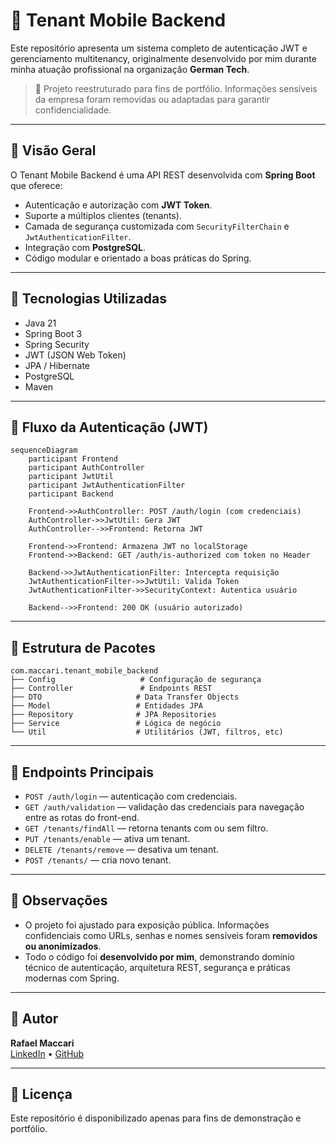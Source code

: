 # 🏢 Tenant Mobile Backend

Este repositório apresenta um sistema completo de autenticação JWT e gerenciamento multitenancy, originalmente desenvolvido por mim durante minha atuação profissional na organização **German Tech**.

> 🔐 Projeto reestruturado para fins de portfólio. Informações sensíveis da empresa foram removidas ou adaptadas para garantir confidencialidade.

---

## 📌 Visão Geral

O Tenant Mobile Backend é uma API REST desenvolvida com **Spring Boot** que oferece:

- Autenticação e autorização com **JWT Token**.
- Suporte a múltiplos clientes (tenants).
- Camada de segurança customizada com `SecurityFilterChain` e `JwtAuthenticationFilter`.
- Integração com **PostgreSQL**.
- Código modular e orientado a boas práticas do Spring.

---

## 🧱 Tecnologias Utilizadas

- Java 21
- Spring Boot 3
- Spring Security
- JWT (JSON Web Token)
- JPA / Hibernate
- PostgreSQL
- Maven

---

## 🔁 Fluxo da Autenticação (JWT)

```mermaid
sequenceDiagram
    participant Frontend
    participant AuthController
    participant JwtUtil
    participant JwtAuthenticationFilter
    participant Backend

    Frontend->>AuthController: POST /auth/login (com credenciais)
    AuthController->>JwtUtil: Gera JWT
    AuthController-->>Frontend: Retorna JWT

    Frontend->>Frontend: Armazena JWT no localStorage
    Frontend->>Backend: GET /auth/is-authorized com token no Header

    Backend->>JwtAuthenticationFilter: Intercepta requisição
    JwtAuthenticationFilter->>JwtUtil: Valida Token
    JwtAuthenticationFilter->>SecurityContext: Autentica usuário

    Backend-->>Frontend: 200 OK (usuário autorizado)
```

---

## 🔎 Estrutura de Pacotes

```
com.maccari.tenant_mobile_backend
├── Config                   # Configuração de segurança
├── Controller               # Endpoints REST
├── DTO                     # Data Transfer Objects
├── Model                   # Entidades JPA
├── Repository              # JPA Repositories
├── Service                 # Lógica de negócio
└── Util                    # Utilitários (JWT, filtros, etc)
```

---

## 🚀 Endpoints Principais

- `POST /auth/login` — autenticação com credenciais.
- `GET /auth/validation` — validação das credenciais para navegação entre as rotas do front-end.
- `GET /tenants/findAll` — retorna tenants com ou sem filtro.
- `PUT /tenants/enable` — ativa um tenant.
- `DELETE /tenants/remove` — desativa um tenant.
- `POST /tenants/` — cria novo tenant.

---

## 📂 Observações

- O projeto foi ajustado para exposição pública. Informações confidenciais como URLs, senhas e nomes sensíveis foram **removidos ou anonimizados**.
- Todo o código foi **desenvolvido por mim**, demonstrando domínio técnico de autenticação, arquitetura REST, segurança e práticas modernas com Spring.

---

## 👤 Autor

**Rafael Maccari**  
[LinkedIn](https://www.linkedin.com/in/seu-usuario) • [GitHub](https://github.com/seu-usuario)

---

## 📄 Licença

Este repositório é disponibilizado apenas para fins de demonstração e portfólio.

